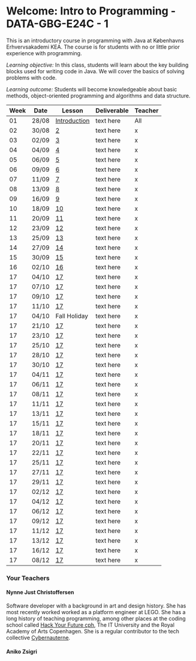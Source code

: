 # Welcome: Intro to Programming - DATA-GBG-E24C - 1


This is an introductory course in programming with Java at Københavns Erhvervsakademi KEA. The course is for students with no or little prior experience with programming.


*Learning objective:* In this class, students will learn about the key building blocks used for writing code in Java. We will cover the basics of solving problems with code.


*Learning outcome:* Students will become knowledgeable about basic methods, object-oriented programming and algorithms and data structure.

| Week | Date | Lesson | Deliverable | Teacher |
| --- | --- | --- | --- | --- |
| 01 | 28/08 | [Introduction](./lessons/lecture-01.md) | text here | All |
| 02 | 30/08 | [2](./lessons/lecture-02.md) | text here | x |
| 03 | 02/09 | [3](./lessons/lecture-03.md) | text here | x |
| 04 | 04/09 | [4](./lessons/lecture-04.md) | text here | x |
| 05 | 06/09 | [5](./lessons/lecture-05.md)| text here | x |
| 06 | 09/09 | [6](./lessons/lecture-06.md) | text here | x |
| 07 | 11/09 | [7](./lessons/lecture-07.md) | text here | x |
| 08 | 13/09 | [8](./lessons/lecture-08.md) | text here | x |
| 09 | 16/09 | [9](./lessons/lecture-09.md) | text here | x |
| 10 | 18/09 | [10](./lessons/lecture-10.md) | text here | x |
| 11 | 20/09 | [11](./lessons/lecture-10.md) | text here | x |
| 12 | 23/09 | [12](./lessons/lecture-11.md) | text here | x |
| 13 | 25/09 | [13](./lessons/lecture-12.md) | text here | x |
| 14 | 27/09 | [14](./lessons/lecture-12.md) | text here | x |
| 15 | 30/09 | [15](./lessons/lecture-12.md) | text here | x |
| 16 | 02/10 | [16](./lessons/lecture-12.md) | text here | x |
| 17 | 04/10 | [17](./lessons/lecture-12.md) | text here | x |
| 17 | 07/10 | [17](./lessons/lecture-12.md) | text here | x |
| 17 | 09/10 | [17](./lessons/lecture-12.md) | text here | x |
| 17 | 11/10 | [17](./lessons/lecture-12.md) | text here | x |
| 17 | 04/10 | Fall Holiday | text here | x |
| 17 | 21/10 | [17](./lessons/lecture-12.md) | text here | x |
| 17 | 23/10 | [17](./lessons/lecture-12.md) | text here | x |
| 17 | 25/10 | [17](./lessons/lecture-12.md) | text here | x |
| 17 | 28/10 | [17](./lessons/lecture-12.md) | text here | x |
| 17 | 30/10 | [17](./lessons/lecture-12.md) | text here | x |
| 17 | 04/11 | [17](./lessons/lecture-12.md) | text here | x |
| 17 | 06/11 | [17](./lessons/lecture-12.md) | text here | x |
| 17 | 08/11 | [17](./lessons/lecture-12.md) | text here | x |
| 17 | 11/11 | [17](./lessons/lecture-12.md) | text here | x |
| 17 | 13/11 | [17](./lessons/lecture-12.md) | text here | x |
| 17 | 15/11 | [17](./lessons/lecture-12.md) | text here | x |
| 17 | 18/11 | [17](./lessons/lecture-12.md) | text here | x |
| 17 | 20/11 | [17](./lessons/lecture-12.md) | text here | x |
| 17 | 22/11 | [17](./lessons/lecture-12.md) | text here | x |
| 17 | 25/11 | [17](./lessons/lecture-12.md) | text here | x |
| 17 | 27/11 | [17](./lessons/lecture-12.md) | text here | x |
| 17 | 29/11 | [17](./lessons/lecture-12.md) | text here | x |
| 17 | 02/12 | [17](./lessons/lecture-12.md) | text here | x |
| 17 | 04/12 | [17](./lessons/lecture-12.md) | text here | x |
| 17 | 06/12 | [17](./lessons/lecture-12.md) | text here | x |
| 17 | 09/12 | [17](./lessons/lecture-12.md) | text here | x |
| 17 | 11/12 | [17](./lessons/lecture-12.md) | text here | x |
| 17 | 13/12 | [17](./lessons/lecture-12.md) | text here | x |
| 17 | 16/12 | [17](./lessons/lecture-12.md) | text here | x |
| 17 | 08/12 | [17](./lessons/lecture-12.md) | text here | x |


### Your Teachers
#### Nynne Just Christoffersen
Software developer with a background in art and design history. She has most recently worked worked as a platform engineer at LEGO. She has a long history of teaching programming, among other places at the coding school called [Hack Your Future cph](https://www.hackyourfuture.dk/), The IT University and the Royal Academy of Arts Copenhagen. She is a regular contributor to the tech collective [Cybernauterne](https://cybernauterne.dk/). 

#### Aniko Zsigri
